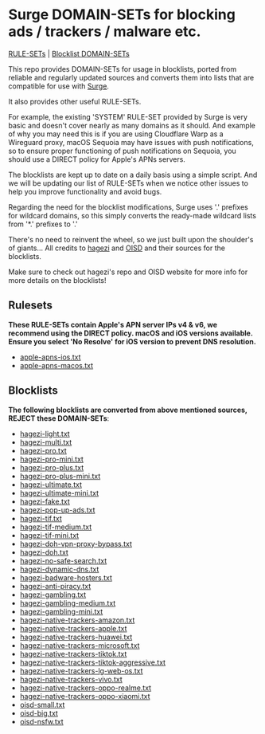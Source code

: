 # Surge DOMAIN-SETs for blocking ads / trackers / malware etc.

[RULE-SETs](#rulesets) | [Blocklist DOMAIN-SETs](#blocklists)

This repo provides DOMAIN-SETs for usage in blocklists, ported from reliable and regularly updated sources and converts them into lists that are compatible for use with [Surge](https://nssurge.com).

It also provides other useful RULE-SETs.

For example, the existing 'SYSTEM' RULE-SET provided by Surge is very basic and doesn't cover nearly as many domains as it should.
And example of why you may need this is if you are using Cloudflare Warp as a Wireguard proxy, macOS Sequoia may have issues with push notifications, so to ensure proper functioning of push notifications on Sequoia, you should use a DIRECT policy for Apple's APNs servers.  

The blocklists are kept up to date on a daily basis using a simple script. And we will be updating our list of RULE-SETs when we notice other issues to help you improve functionality and avoid bugs.

Regarding the need for the blocklist modifications, Surge uses '.' prefixes for wildcard domains, so this simply converts the ready-made wildcard lists from '*.' prefixes to '.'

There's no need to reinvent the wheel, so we just built upon the shoulder's of giants... All credits to [hagezi](https://github.com/hagezi/dns-blocklists/tree/main) and [OISD](https://oisd.nl) and their sources for the blocklists.

Make sure to check out hagezi's repo and OISD website for more info for more details on the blocklists!

## Rulesets

**These RULE-SETs contain Apple's APN server IPs v4 & v6, we recommend using the DIRECT policy. macOS and iOS versions available. Ensure you select 'No Resolve' for iOS version to prevent DNS resolution.**
- [apple-apns-ios.txt](rule-sets/apple-apns-ios.txt?raw=1)
- [apple-apns-macos.txt](rule-sets/apple-apns-macos.txt?raw=1)

## Blocklists

**The following blocklists are converted from above mentioned sources, REJECT these DOMAIN-SETs**:

- [hagezi-light.txt](blocklist-domain-sets/hagezi-light.txt?raw=1)
- [hagezi-multi.txt](blocklist-domain-sets/hagezi-multi.txt?raw=1)
- [hagezi-pro.txt](blocklist-domain-sets/hagezi-pro.txt?raw=1)
- [hagezi-pro-mini.txt](blocklist-domain-sets/hagezi-pro-mini.txt?raw=1)
- [hagezi-pro-plus.txt](blocklist-domain-sets/hagezi-pro-plus.txt?raw=1)
- [hagezi-pro-plus-mini.txt](blocklist-domain-sets/hagezi-pro-plus-mini.txt?raw=1)
- [hagezi-ultimate.txt](blocklist-domain-sets/hagezi-ultimate.txt?raw=1)
- [hagezi-ultimate-mini.txt](blocklist-domain-sets/hagezi-ultimate-mini.txt?raw=1)
- [hagezi-fake.txt](blocklist-domain-sets/hagezi-fake.txt?raw=1)
- [hagezi-pop-up-ads.txt](blocklist-domain-sets/hagezi-pop-up-ads.txt?raw=1)
- [hagezi-tif.txt](blocklist-domain-sets/hagezi-tif.txt?raw=1)
- [hagezi-tif-medium.txt](blocklist-domain-sets/hagezi-tif-medium.txt?raw=1)
- [hagezi-tif-mini.txt](blocklist-domain-sets/hagezi-tif-mini.txt?raw=1)
- [hagezi-doh-vpn-proxy-bypass.txt](blocklist-domain-sets/hagezi-doh-vpn-proxy-bypass.txt?raw=1)
- [hagezi-doh.txt](blocklist-domain-sets/hagezi-doh.txt?raw=1)
- [hagezi-no-safe-search.txt](blocklist-domain-sets/hagezi-no-safe-search.txt?raw=1)
- [hagezi-dynamic-dns.txt](blocklist-domain-sets/hagezi-dynamic-dns.txt?raw=1)
- [hagezi-badware-hosters.txt](blocklist-domain-sets/hagezi-badware-hosters.txt?raw=1)
- [hagezi-anti-piracy.txt](blocklist-domain-sets/hagezi-anti-piracy.txt?raw=1)
- [hagezi-gambling.txt](blocklist-domain-sets/hagezi-gambling.txt?raw=1)
- [hagezi-gambling-medium.txt](blocklist-domain-sets/hagezi-gambling-medium.txt?raw=1)
- [hagezi-gambling-mini.txt](blocklist-domain-sets/hagezi-gambling-mini.txt?raw=1)
- [hagezi-native-trackers-amazon.txt](blocklist-domain-sets/hagezi-native-trackers-amazon.txt?raw=1)
- [hagezi-native-trackers-apple.txt](blocklist-domain-sets/hagezi-native-trackers-apple.txt?raw=1)
- [hagezi-native-trackers-huawei.txt](blocklist-domain-sets/hagezi-native-trackers-huawei.txt?raw=1)
- [hagezi-native-trackers-microsoft.txt](blocklist-domain-sets/hagezi-native-trackers-microsoft.txt?raw=1)
- [hagezi-native-trackers-tiktok.txt](blocklist-domain-sets/hagezi-native-trackers-tiktok.txt?raw=1)
- [hagezi-native-trackers-tiktok-aggressive.txt](blocklist-domain-sets/hagezi-native-trackers-tiktok-aggressive.txt?raw=1)
- [hagezi-native-trackers-lg-web-os.txt](blocklist-domain-sets/hagezi-native-trackers-lg-web-os.txt?raw=1)
- [hagezi-native-trackers-vivo.txt](blocklist-domain-sets/hagezi-native-trackers-vivo.txt?raw=1)
- [hagezi-native-trackers-oppo-realme.txt](blocklist-domain-sets/hagezi-native-trackers-oppo-realme.txt?raw=1)
- [hagezi-native-trackers-oppo-xiaomi.txt](blocklist-domain-sets/hagezi-native-trackers-oppo-xiaomi.txt?raw=1)
- [oisd-small.txt](blocklist-domain-sets/oisd-small.txt?raw=1)
- [oisd-big.txt](blocklist-domain-sets/oisd-big.txt?raw=1)
- [oisd-nsfw.txt](blocklist-domain-sets/oisd-nsfw.txt?raw=1)


